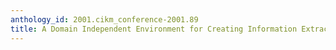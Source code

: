 ```yaml
---
anthology_id: 2001.cikm_conference-2001.89
title: A Domain Independent Environment for Creating Information Extraction Modules
---
```

